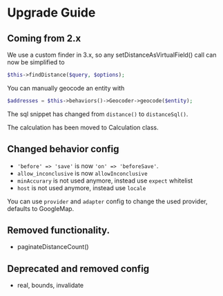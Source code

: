 # Upgrade Guide

## Coming from 2.x

We use a custom finder in 3.x, so any setDistanceAsVirtualField() call can now be simplified to
```php
$this->findDistance($query, $options);
```

You can manually geocode an entity with
```php
$addresses = $this->behaviors()->Geocoder->geocode($entity);
```

The sql snippet has changed from `distance()` to `distanceSql()`.

The calculation has been moved to Calculation class.

## Changed behavior config

- `'before' => 'save'` is now `'on' => 'beforeSave'`.
- `allow_inconclusive` is now `allowInconclusive`
- `minAccurary` is not used anymore, instead use `expect` whitelist
- `host` is not used anymore, instead use `locale`

You can use `provider` and `adapter` config to change the used provider, defaults to GoogleMap.

## Removed functionality.

- paginateDistanceCount()

## Deprecated and removed config

- real, bounds, invalidate
